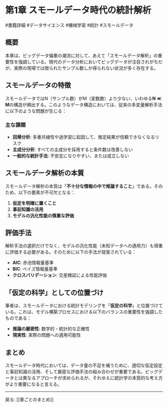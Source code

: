 # 第1章 スモールデータ時代の統計解析
#書籍詳細 #データサイエンス #機械学習 #統計 #スモールデータ

## 概要

本章は、ビッグデータ偏重の潮流に対して、あえて「スモールデータ解析」の重要性を強調している。現代のデータ分析においてビッグデータが注目されがちだが、実際の現場では限られたサンプル数しか得られない状況が多く存在する。

## スモールデータの特徴

スモールデータではN（サンプル数）がM（変数数）より少ない、いわゆる**N ≪ M**の構造が頻出する。このようなデータ構造においては、従来の多変量解析手法に以下のような問題が生じる：

### 主な課題
- **回帰分析**: 多重共線性や過学習に起因して、推定結果が信頼できなくなるリスク
- **主成分分析**: すべての主成分を採用すると条件数は改善しない
- **一般的な統計手法**: 不安定になりやすい、または成立しない

## スモールデータ解析の本質

スモールデータ解析の本質は「**不十分な情報の中で推論すること**」である。そのため、以下の要素が不可欠となる：

1. **仮定を明確に置くこと**
2. **事前知識の活用**
3. **モデルの汎化性能の慎重な評価**

## 評価手法

解析手法の選択だけでなく、モデルの汎化性能（未知データへの適用力）も慎重に評価する必要がある。そのために以下の手法が提案されている：

- **AIC**: 赤池情報量基準
- **BIC**: ベイズ情報量基準  
- **クロスバリデーション**: 交差検証による性能評価

## 「仮定の科学」としての位置づけ

筆者は、スモールデータにおける統計モデリングを「**仮定の科学**」と位置づけている。これは、モデル構築プロセスにおける以下のバランスの重要性を強調したものである：

- **推論の厳密性**: 数学的・統計的な正確性
- **現実性**: 実際の問題への適用可能性

## まとめ

スモールデータ時代においては、データ量の不足を補うために、適切な仮定設定と事前知識の活用、そして厳密な評価手法の組み合わせが重要である。ビッグデータとは異なるアプローチが求められるが、それゆえに統計学の本質的な考え方がより重要になると言える。

---

戻る: [[章ごとのまとめ]]